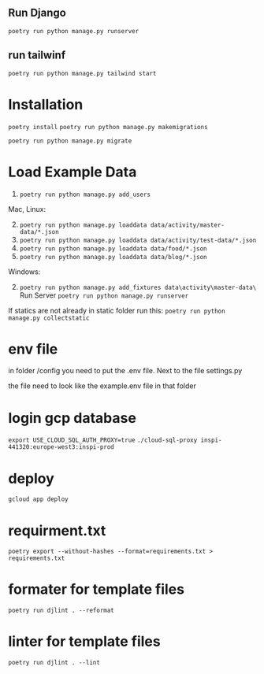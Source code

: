 ## Run Django
```poetry run python manage.py runserver```

## run tailwinf
```poetry run python manage.py tailwind start```



# Installation 

`poetry install`
`poetry run python manage.py makemigrations`

`poetry run python manage.py migrate`

# Load Example Data

1) `poetry run python manage.py add_users`

Mac, Linux:

2) `poetry run python manage.py loaddata data/activity/master-data/*.json`
2) `poetry run python manage.py loaddata data/activity/test-data/*.json`
3) `poetry run python manage.py loaddata data/food/*.json`
4) `poetry run python manage.py loaddata data/blog/*.json`

Windows:

2) `poetry run python manage.py add_fixtures data\activity\master-data\`
Run Server
`poetry run python manage.py runserver`


If statics are not already in static folder run this:
`poetry run python manage.py collectstatic`


# env file
in folder /config you need to put the .env file.
Next to the file settings.py

the file need to look like the example.env file in that folder


# login gcp database
`export USE_CLOUD_SQL_AUTH_PROXY=true`
`./cloud-sql-proxy inspi-441320:europe-west3:inspi-prod`

# deploy
`gcloud app deploy`

# requirment.txt
`poetry export --without-hashes --format=requirements.txt > requirements.txt`


# formater for template files
`poetry run djlint . --reformat`

# linter for template files
`poetry run djlint . --lint`